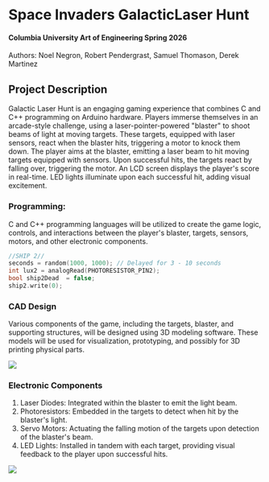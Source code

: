 # Space Invaders GalacticLaser Hunt
#### Columbia University Art of Engineering Spring 2026            
Authors: Noel Negron, Robert Pendergrast, Samuel Thomason, Derek Martinez 

## Project Description

Galactic Laser Hunt is an engaging gaming experience that combines C and C++ programming on Arduino hardware. 
Players immerse themselves in an arcade-style challenge, using a laser-pointer-powered "blaster" to shoot beams of light at moving targets. 
These targets, equipped with laser sensors, react when the blaster hits, triggering a motor to knock them down. The player aims at the blaster, emitting 
a laser beam to hit moving targets equipped with sensors. Upon successful hits, the targets react by falling over, triggering the motor. 
An LCD screen displays the player's score in real-time. LED lights illuminate upon each successful hit, adding visual excitement.

### Programming: 
C and C++ programming languages will be utilized to create the game logic, controls, and interactions between 
the player's blaster, targets, sensors, motors, and other electronic components.

```C
//SHIP 2//
seconds = random(1000, 1000); // Delayed for 3 - 10 seconds
int lux2 = analogRead(PHOTORESISTOR_PIN2);
bool ship2Dead  = false;
ship2.write(0);
```

### CAD Design 
Various components of the game, including the targets, blaster, and supporting structures, 
will be designed using 3D modeling software. These models will be used for visualization, prototyping, and possibly for 3D printing physical parts.

![](https://github.com/BxNoel/SpaceInvaders/blob/main/CAD_Design/CAD2.png)

### Electronic Components
1. Laser Diodes: Integrated within the blaster to emit the light beam.
2. Photoresistors: Embedded in the targets to detect when hit by the blaster's light.
3. Servo Motors: Actuating the falling motion of the targets upon detection of the blaster's beam.
4. LED Lights: Installed in tandem with each target, providing visual feedback to the player upon successful hits.

![](https://github.com/BxNoel/SpaceInvaders/blob/main/SpaceInvaders.gif)




